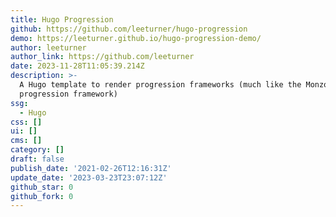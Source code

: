 ```yaml
---
title: Hugo Progression
github: https://github.com/leeturner/hugo-progression
demo: https://leeturner.github.io/hugo-progression-demo/
author: leeturner
author_link: https://github.com/leeturner
date: 2023-11-28T11:05:39.214Z
description: >-
  A Hugo template to render progression frameworks (much like the Monzo
  progression framework)
ssg:
  - Hugo
css: []
ui: []
cms: []
category: []
draft: false
publish_date: '2021-02-26T12:16:31Z'
update_date: '2023-03-23T23:07:12Z'
github_star: 0
github_fork: 0
---
```

